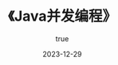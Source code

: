 ---
pageComponent:
  name: Catalogue
  data:
    path: 《Java并发编程》
    imgUrl: https://cdn.jsdelivr.net/gh/Cynicism-lab/MyResource/img/java_logo_icon_168609.png
    description: 本章主要记录了博主在阅读了《Java并发编程的艺术》后记录的一些感悟
title: 《Java并发编程》
date: 2023-12-29 
permalink: /note/concurrency/
article: false
comment: false
editLink: false
author:
  name: cynicism
  link: https://github.com/cynicism-lab
---